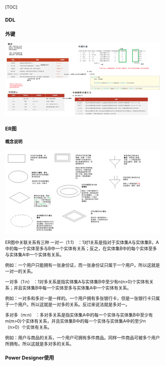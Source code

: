 [TOC]

### DDL



### 外键

![image-20230209201410024](mysql.assets/image-20230209201410024.png)

### ER图

#### 概念说明

![image-20230209171912450](mysql.assets/image-20230209171912450.png)



ER图中关联关系有三种
一对一（1:1） ：1对1关系是指对于实体集A与实体集B，A中的每一个实体至多与B中一个实体有关系；反之，在实体集B中的每个实体至多与实体集A中一个实体有关系。

例如：一个用户只能拥有一张身份证，而一张身份证只属于一个用户。所以这就是一对一的关系。

一对多（1:n） ：1对多关系是指实体集A与实体集B中至少有n(n>0)个实体有关系；并且实体集B中每一个实体至多与实体集A中一个实体有关系。

例如：一对多和多对一是一样的。一个用户拥有多张银行卡，但是一张银行卡只属于一个用户。所以这就是一对多的关系。反过来说法就是多对一。

多对多（m:n） ：多对多关系是指实体集A中的每一个实体与实体集B中至少有m(m>0)个实体有关系，并且实体集B中的每一个实体与实体集A中的至少n（n>0）个实体有关系。

例如：用户与商品的关系，一个用户可拥有多件商品。同样一件商品可被多个用户所拥有。所以这就是多对多的关系。




### Power Designer使用
